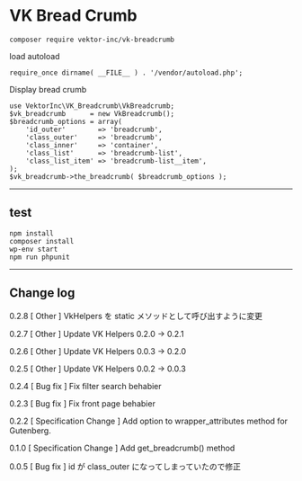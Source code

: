 # VK Bread Crumb

```
composer require vektor-inc/vk-breadcrumb
```

load autoload
```
require_once dirname( __FILE__ ) . '/vendor/autoload.php';
```

Display bread crumb
```
use VektorInc\VK_Breadcrumb\VkBreadcrumb;
$vk_breadcrumb      = new VkBreadcrumb();
$breadcrumb_options = array(
	'id_outer'        => 'breadcrumb',
	'class_outer'     => 'breadcrumb',
	'class_inner'     => 'container',
	'class_list'      => 'breadcrumb-list',
	'class_list_item' => 'breadcrumb-list__item',
);
$vk_breadcrumb->the_breadcrumb( $breadcrumb_options );
```

---
## test

```
npm install
composer install
wp-env start
npm run phpunit
```

---

## Change log

0.2.8
[ Other ] VkHelpers を static メソッドとして呼び出すように変更

0.2.7
[ Other ] Update VK Helpers 0.2.0 -> 0.2.1

0.2.6
[ Other ] Update VK Helpers 0.0.3 -> 0.2.0

0.2.5
[ Other ] Update VK Helpers 0.0.2 -> 0.0.3

0.2.4
[ Bug fix ] Fix filter search behabier

0.2.3
[ Bug fix ] Fix front page behabier

0.2.2
[ Specification Change ] Add option to wrapper_attributes method for Gutenberg.

0.1.0
[ Specification Change ] Add get_breadcrumb() method

0.0.5 
[ Bug fix ] id が class_outer になってしまっていたので修正
